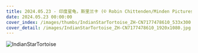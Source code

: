 ```yaml
---
title: 2024.05.23 - 印度星龟，斯里兰卡 (© Robin Chittenden/Minden Pictures)
date: 2024.05.23 00:00:00
cover_index: /images/thumbs/IndianStarTortoise_ZH-CN7177478610_533x300.jpg
cover_detail: /images/IndianStarTortoise_ZH-CN7177478610_1920x1080.jpg
---
```


![IndianStarTortoise](/images/IndianStarTortoise_ZH-CN7177478610_1920x1080.jpg)
